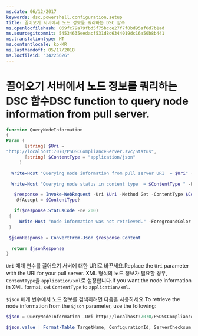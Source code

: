 ```yaml
---
ms.date: 06/12/2017
keywords: dsc,powershell,configuration,setup
title: 끌어오기 서버에서 노드 정보를 쿼리하는 DSC 함수
ms.openlocfilehash: 069fc79a79fbd5f75bcce27f7f0bd95af0d7b1ad
ms.sourcegitcommit: 54534635eedacf531d8d6344019dc16a50b8b441
ms.translationtype: HT
ms.contentlocale: ko-KR
ms.lasthandoff: 05/17/2018
ms.locfileid: "34225626"
---
```

# <a name="dsc-function-to-query-node-information-from-pull-server"></a><span data-ttu-id="c2ed2-103">끌어오기 서버에서 노드 정보를 쿼리하는 DSC 함수</span><span class="sxs-lookup"><span data-stu-id="c2ed2-103">DSC function to query node information from pull server.</span></span>

```powershell
function QueryNodeInformation
{
Param (
       [string] $Uri =
"http://localhost:7070/PSDSCComplianceServer.svc/Status",
       [string] $ContentType = "application/json"
     )

  Write-Host "Querying node information from pull server URI  = $Uri" -ForegroundColor Green

  Write-Host "Querying node status in content type  = $ContentType " -ForegroundColor Green

   $response = Invoke-WebRequest -Uri $Uri -Method Get -ContentType $ContentType -UseDefaultCredentials -Headers
    @{Accept = $ContentType}

   if($response.StatusCode -ne 200)
 {
     Write-Host "node information was not retrieved." -ForegroundColor Red
 }

 $jsonResponse = ConvertFrom-Json $response.Content

  return $jsonResponse
}
```

<span data-ttu-id="c2ed2-104">`Uri` 매개 변수를 끌어오기 서버에 대한 URI로 바꾸세요.</span><span class="sxs-lookup"><span data-stu-id="c2ed2-104">Replace the `Uri` parameter with the URI for your pull server.</span></span> <span data-ttu-id="c2ed2-105">XML 형식의 노드 정보가 필요할 경우, `ContentType`을 `application/xml`로 설정합니다.</span><span class="sxs-lookup"><span data-stu-id="c2ed2-105">If you want the node information in XML format, set `ContentType` to `application/xml`.</span></span>

<span data-ttu-id="c2ed2-106">`$json` 매개 변수에서 노드 정보를 검색하려면 다음을 사용하세요.</span><span class="sxs-lookup"><span data-stu-id="c2ed2-106">To retrieve the node information from the `$json` parameter, use the following:</span></span>

```powershell
$json = QueryNodeInformation –Uri http://localhost:7070/PSDSCComplianceServer.svc/Status

$json.value | Format-Table TargetName, ConfigurationId, ServerChecksum, NodeCompliant, LastComplianceTime, StatusCode
```